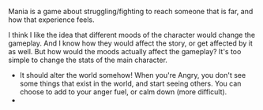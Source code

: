 Mania is a game about struggling/fighting to reach someone that is far, and how that experience feels.

I think I like the idea that different moods of the character would change the gameplay. And I know how they would affect the story, or get affected by it as well. But how would the moods actually affect the gameplay? It's too simple to change the stats of the main character. 

- It should alter the world somehow! When you're Angry, you don't see some things that exist in the world, and start seeing others. You can choose to add to your anger fuel, or calm down (more difficult).
- 